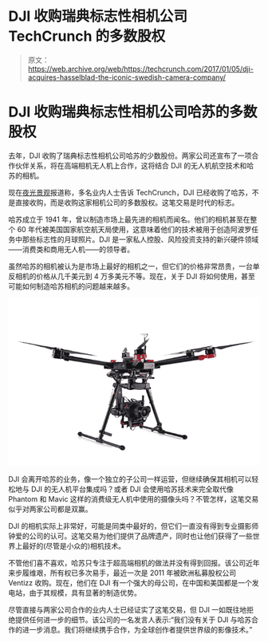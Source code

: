 # DJI 收购瑞典标志性相机公司 TechCrunch 的多数股权

> 原文：<https://web.archive.org/web/https://techcrunch.com/2017/01/05/dji-acquires-hasselblad-the-iconic-swedish-camera-company/>

# DJI 收购瑞典标志性相机公司哈苏的多数股权

去年，DJI 收购了瑞典标志性相机公司哈苏的少数股份。两家公司还宣布了一项合作伙伴关系，将在高端相机无人机上合作，这将结合 DJI 的无人机航空技术和哈苏的相机。

现在[夜光景观](https://web.archive.org/web/20230129213457/https://luminous-landscape.com/hasselblad-acquired-dji/)报道称，多名业内人士告诉 TechCrunch，DJI 已经收购了哈苏，不是直接收购，而是收购这家相机公司的多数股权。这笔交易是时代的标志。

哈苏成立于 1941 年，曾以制造市场上最先进的相机而闻名。他们的相机甚至在整个 60 年代被美国国家航空航天局使用，这意味着他们的技术被用于创造阿波罗任务中那些标志性的月球照片。DJI 是一家私人控股、风险投资支持的新兴硬件领域——消费类和商用无人机——的领导者。

虽然哈苏的相机被认为是市场上最好的相机之一，但它们的价格非常昂贵，一台单反相机的价格从几千美元到 4 万多美元不等。现在，关于 DJI 将如何使用，甚至可能如何制造哈苏相机的问题越来越多。

![938a8029](img/0acfb975c53e369f548f980def5d9796.png)

DJI 会离开哈苏的业务，像一个独立的子公司一样运营，但继续确保其相机可以轻松地与 DJI 的无人机平台集成吗？或者 DJI 会使用哈苏技术来完全取代像 Phantom 和 Mavic 这样的消费级无人机中使用的摄像头吗？不管怎样，这笔交易似乎对两家公司都是双赢。

DJI 的相机实际上非常好，可能是同类中最好的，但它们一直没有得到专业摄影师钟爱的公司的认可。这笔交易为他们提供了品牌遗产，同时也让他们获得了一些世界上最好的(尽管是小众的)相机技术。

不管他们喜不喜欢，哈苏只专注于超高端相机的做法并没有得到回报。该公司近年来步履维艰，所有权已多次易手，最近一次是 2011 年被欧洲私募股权公司 Ventizz 收购。现在，他们在 DJI 有一个强大的母公司，在中国和美国都是一个发电站，由于其规模，具有显著的制造优势。

尽管直接与两家公司合作的业内人士已经证实了这笔交易，但 DJI 一如既往地拒绝提供任何进一步的细节。该公司的一名发言人表示:“我们没有关于 DJI 与哈苏合作的进一步消息。我们将继续携手合作，为全球创作者提供世界级的影像技术。”